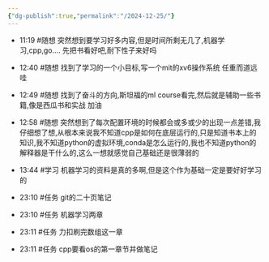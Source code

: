 ```yaml
---
{"dg-publish":true,"permalink":"/2024-12-25/"}
---
```




- 11:19 
	#随想 突然想到要学习好多内容,但是时间所剩无几了,机器学习,cpp,go.... 先把书看好吧,耐下性子来好吗
	 
- 12:40 
	#随想 找到了学习的一个小目标,写一个mit的xv6操作系统 任重而道远哇
	 
- 12:49 
	#随想 找到了奋斗的方向,斯坦福的ml course看完,然后就是辅助一些书籍,像是西瓜书和实战 加油
	 
- 12:58 #随想 突然想到了每次配置环境的时候都会或多或少的出现一点差错,我仔细想了想,从根本来说我不知道cpp是如何在底层运行的,只是知道书本上的知识,我不知道python的虚拟环境,conda是怎么运行的,我也不知道python的解释器是干什么的,这么一想就感觉自己基础还是很薄弱的 
- 13:44 #学习 机器学习的资料是真的多啊,但是这个作为基础一定是要好好学习的 
- 23:10 
	#任务 git的二十页笔记
	 
- 23:10 #任务 机器学习两章 
- 23:11 #任务 力扣刷完数组这一章 
- 23:11 #任务 cpp要看os的第一章节并做笔记
